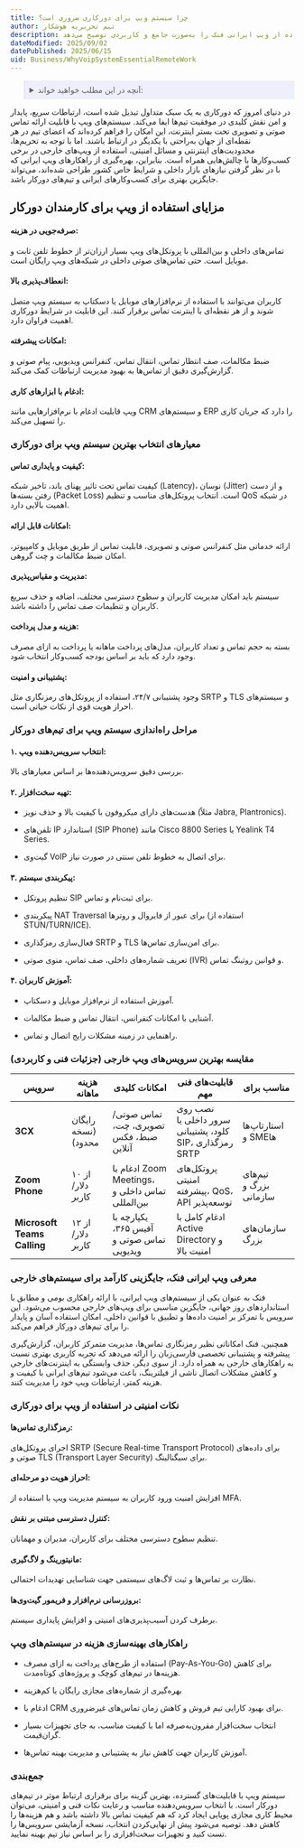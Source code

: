 ```yaml
---
title: چرا سیستم ویپ برای دورکاری ضروری است؟
author: تیم تحریریه هوشکار
description: سیستم‌های ویپ ابزارهای حیاتی برای تسهیل ارتباطات پایدار و امن در تیم‌های دورکار هستند. این متن مزایا، معیارهای انتخاب، راه‌اندازی، نکات امنیتی و روش‌های بهینه‌سازی هزینه در استفاده از ویپ ایرانی فنک را به‌صورت جامع و کاربردی توضیح می‌دهد.
dateModified: 2025/09/02
datePublished: 2025/06/15
uid: Business/WhyVoipSystemEssentialRemoteWork
---
```


<blockquote style="background-color:#eeeefc; padding:0.5rem">
  <details>
    <summary>آنچه در این مطلب خواهید خواند:</summary>
    <ul>
      <li>مزایای ویپ برای افزایش بهره‌وری کارمندان دورکار</li>
      <li>معیارهای کلیدی در انتخاب بهترین سیستم ویپ برای دورکاری</li>
      <li>راهنمای گام‌به‌گام راه‌اندازی ویپ برای تیم‌های دورکار</li>
      <li>مقایسه تخصصی بهترین سرویس‌های ویپ خارجی از نظر فنی و کاربردی</li>
      <li>ویپ ایرانی فنک: راهکار بومی، امن و کارآمد برای کسب‌وکارهای ایرانی</li>
      <li>اصول امنیتی حیاتی در استفاده از ویپ برای دورکاری</li>
      <li>روش‌های عملی بهینه‌سازی هزینه‌ها در استفاده از ویپ</li>
      <li>جمع‌بندی</li>
    </ul>
  </details>
</blockquote>

در دنیای امروز که دورکاری به یک سبک متداول تبدیل شده است، ارتباطات سریع، پایدار و امن نقش کلیدی در موفقیت تیم‌ها ایفا می‌کند. سیستم‌های ویپ با قابلیت ارائه تماس صوتی و تصویری تحت بستر اینترنت، این امکان را فراهم کرده‌اند که اعضای تیم در هر نقطه‌ای از جهان به‌راحتی با یکدیگر در ارتباط باشند. اما با توجه به تحریم‌ها، محدودیت‌های اینترنتی و مسائل امنیتی، استفاده از ویپ‌های خارجی در برخی کسب‌وکارها با چالش‌هایی همراه است. بنابراین، بهره‌گیری از راهکارهای ویپ ایرانی که با در نظر گرفتن نیازهای بازار داخلی و شرایط خاص کشور طراحی شده‌اند، می‌تواند جایگزین بهتری برای کسب‌وکارهای ایرانی و تیم‌های دورکار باشد.

## مزایای استفاده از ویپ برای کارمندان دورکار

#### صرفه‌جویی در هزینه:
تماس‌های داخلی و بین‌المللی با پروتکل‌های ویپ بسیار ارزان‌تر از خطوط تلفن ثابت و موبایل است. حتی تماس‌های صوتی داخلی در شبکه‌های ویپ رایگان است.

#### انعطاف‌پذیری بالا:
کاربران می‌توانند با استفاده از نرم‌افزارهای موبایل یا دسکتاپ به سیستم ویپ متصل شوند و از هر نقطه‌ای با اینترنت تماس برقرار کنند. این قابلیت در شرایط دورکاری اهمیت فراوان دارد.

#### امکانات پیشرفته:
ضبط مکالمات، صف انتظار تماس، انتقال تماس، کنفرانس ویدیویی، پیام صوتی و گزارش‌گیری دقیق از تماس‌ها به بهبود مدیریت ارتباطات کمک می‌کند.

#### ادغام با ابزارهای کاری:
ویپ قابلیت ادغام با نرم‌افزارهایی مانند CRM و سیستم‌های ERP را دارد که جریان کاری را تسهیل می‌کند.

### معیارهای انتخاب بهترین سیستم ویپ برای دورکاری

#### کیفیت و پایداری تماس:
کیفیت تماس تحت تاثیر پهنای باند، تاخیر شبکه (Latency)، نوسان (Jitter) و از دست رفتن بسته‌ها (Packet Loss) است. انتخاب پروتکل‌های مناسب و تنظیم QoS در شبکه اهمیت بالایی دارد.

#### امکانات قابل ارائه:
ارائه خدماتی مثل کنفرانس صوتی و تصویری، قابلیت تماس از طریق موبایل و کامپیوتر، امکان ضبط مکالمات و چت گروهی.

#### مدیریت و مقیاس‌پذیری:
سیستم باید امکان مدیریت کاربران و سطوح دسترسی مختلف، اضافه و حذف سریع کاربران و تنظیمات صف تماس را داشته باشد.

#### هزینه و مدل پرداخت:
بسته به حجم تماس و تعداد کاربران، مدل‌های پرداخت ماهانه یا پرداخت به ازای مصرف وجود دارد که باید بر اساس بودجه کسب‌وکار انتخاب شود.

#### پشتیبانی و امنیت:
وجود پشتیبانی ۲۴/۷، استفاده از پروتکل‌های رمزنگاری مثل SRTP و TLS و سیستم‌های احراز هویت قوی از نکات حیاتی است.

### مراحل راه‌اندازی سیستم ویپ برای تیم‌های دورکار

#### ۱. انتخاب سرویس‌دهنده ویپ:
بررسی دقیق سرویس‌دهنده‌ها بر اساس معیارهای بالا.

#### ۲. تهیه سخت‌افزار:

- هدست‌های دارای میکروفون با کیفیت بالا و حذف نویز (مثلاً Jabra, Plantronics).

- تلفن‌های IP استاندارد (SIP Phone) مانند Cisco 8800 Series یا Yealink T4 Series.

- گیت‌وی VoIP برای اتصال به خطوط تلفن سنتی در صورت نیاز.

#### ۳. پیکربندی سیستم:

- تنظیم پروتکل SIP برای ثبت‌نام و تماس.

- پیکربندی NAT Traversal برای عبور از فایروال و روترها (استفاده از STUN/TURN/ICE).

- فعال‌سازی رمزگذاری SRTP و TLS برای امن‌سازی تماس‌ها.

- تعریف شماره‌های داخلی، صف تماس، منوی صوتی (IVR) و قوانین روتینگ تماس.

#### ۴. آموزش کاربران:

- آموزش استفاده از نرم‌افزار موبایل و دسکتاپ.

- آشنایی با امکانات کنفرانس، انتقال تماس و ضبط مکالمات.

- راهنمایی در زمینه مشکلات رایج اتصال و تماس.

### مقایسه بهترین سرویس‌های ویپ خارجی (جزئیات فنی و کاربردی)

| سرویس                       | هزینه ماهانه        | امکانات کلیدی                                   | قابلیت‌های فنی مهم                                      | مناسب برای             |
| --------------------------- | ------------------- | ----------------------------------------------- | ------------------------------------------------------- | ---------------------- |
| **3CX**                     | رایگان (نسخه محدود) | تماس صوتی/تصویری، چت، ضبط، فکس آنلاین           | نصب روی سرور داخلی یا کلود، پشتیبانی SIP، رمزگذاری SRTP | استارتاپ‌ها و SMEها    |
| **Zoom Phone**              | از ۱۰ دلار/کاربر    | ادغام با Zoom Meetings، تماس داخلی و بین‌المللی | پروتکل‌های امنیتی پیشرفته، QoS، API توسعه‌پذیر          | تیم‌های بزرگ و سازمانی |
| **Microsoft Teams Calling** | از ۱۲ دلار/کاربر    | یکپارچه با آفیس ۳۶۵، تماس صوتی و ویدیویی        | ادغام کامل با Active Directory و امنیت بالا             | سازمان‌های بزرگ        |

### معرفی ویپ ایرانی فنک، جایگزینی کارآمد برای سیستم‌های خارجی

فنک به عنوان یکی از سیستم‌های ویپ ایرانی، با ارائه راهکاری بومی و مطابق با استانداردهای روز جهانی، جایگزین مناسبی برای ویپ‌های خارجی محسوب می‌شود.
این سرویس با تمرکز بر امنیت داده‌ها و تطبیق با قوانین داخلی، امکان استفاده آسان و پایدار را برای تیم‌های دورکار فراهم می‌کند.

همچنین، فنک امکاناتی نظیر رمزنگاری تماس‌ها، مدیریت متمرکز کاربران، گزارش‌گیری پیشرفته و پشتیبانی تخصصی فارسی‌زبان را ارائه می‌دهد که تجربه کاربری بهتری نسبت به راهکارهای خارجی به همراه دارد. از سوی دیگر، حذف وابستگی به اینترنت‌های خارجی و کاهش مشکلات اتصال ناشی از فیلترینگ، باعث می‌شود تیم‌های ایرانی با کیفیت و هزینه کمتر، ارتباطات ویپ خود را مدیریت کنند.

### نکات امنیتی در استفاده از ویپ برای دورکاری

#### رمزگذاری تماس‌ها:
اجرای پروتکل‌های SRTP (Secure Real-time Transport Protocol) برای داده‌های صوتی و TLS (Transport Layer Security) برای سیگنالینگ.

#### احراز هویت دو مرحله‌ای:
افزایش امنیت ورود کاربران به سیستم مدیریت ویپ با استفاده از MFA.

#### کنترل دسترسی مبتنی بر نقش:
تنظیم سطوح دسترسی مختلف برای کاربران، مدیران و مهمانان.

#### مانیتورینگ و لاگ‌گیری:
نظارت بر تماس‌ها و ثبت لاگ‌های سیستمی جهت شناسایی تهدیدات احتمالی.

#### بروزرسانی نرم‌افزار و فریمور گیت‌وی‌ها:
برطرف کردن آسیب‌پذیری‌های امنیتی و افزایش پایداری سیستم.

### راهکارهای بهینه‌سازی هزینه در سیستم‌های ویپ

- استفاده از طرح‌های پرداخت به ازای مصرف (Pay-As-You-Go) برای کاهش هزینه‌ها در تیم‌های کوچک و پروژه‌های کوتاه‌مدت.

- بهره‌گیری از شماره‌های مجازی رایگان یا کم‌هزینه

- ادغام با CRM برای بهبود کارایی تیم فروش و کاهش زمان تماس‌های غیرضروری.

- انتخاب سخت‌افزار مقرون‌به‌صرفه اما با کیفیت مناسب، به جای تجهیزات بسیار گران‌قیمت.

- آموزش کاربران جهت کاهش نیاز به پشتیبانی و مدیریت بهینه تماس‌ها.

### جمع‌بندی

سیستم ویپ با قابلیت‌های گسترده، بهترین گزینه برای برقراری ارتباط موثر در تیم‌های دورکار است. با انتخاب سرویس‌دهنده مناسب و رعایت نکات فنی و امنیتی، می‌توان محیط کاری مجازی پویایی ایجاد کرد که هم کیفیت تماس بالا داشته باشد و هم هزینه‌ها را کاهش دهد. توصیه می‌شود پیش از نهایی‌کردن انتخاب، نسخه آزمایشی سرویس‌ها را تست کنید و تجهیزات سخت‌افزاری را بر اساس نیاز تیم بهینه نمایید.
